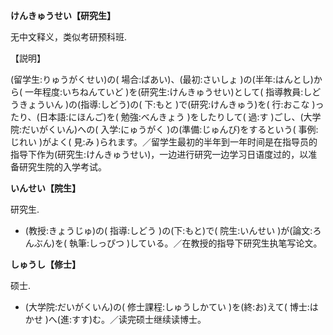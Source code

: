 **けんきゅうせい【研究生】**

无中文释义，类似考研预科班.

【説明】

(留学生:りゅうがくせい)の( 場合:ばあい)、(最初:さいしょ )の(半年:はんとし)から( 一年程度:いちねんていど )を(研究生:けんきゅうせい)として( 指導教員:しどうきょういん )の(指導:しどう)の( 下:もと )で(研究:けんきゅう)を( 行:おこな )ったり、(日本語:にほんご)を( 勉強:べんきょう )をしたりして( 過:す )ごし、(大学院:だいがくいん)への( 入学:にゅうがく )の(準備:じゅんび)をするという( 事例:じれい )がよく( 見:み )られます。／留学生最初的半年到一年时间是在指导员的指导下作为(研究生:けんきゅうせい)，一边进行研究一边学习日语度过的，以准备研究生院的入学考试。

**いんせい【院生】**

研究生.
-	(教授:きょうじゅ)の( 指導:しどう )の(下:もと)で( 院生:いんせい )が(論文:ろんぶん)を( 執筆:しっぴつ )している。／在教授的指导下研究生执笔写论文。

**しゅうし【修士】**

硕士.
-	(大学院:だいがくいん)の( 修士課程:しゅうしかてい )を(終:お)えて( 博士:はかせ )へ(進:すす)む。／读完硕士继续读博士。
